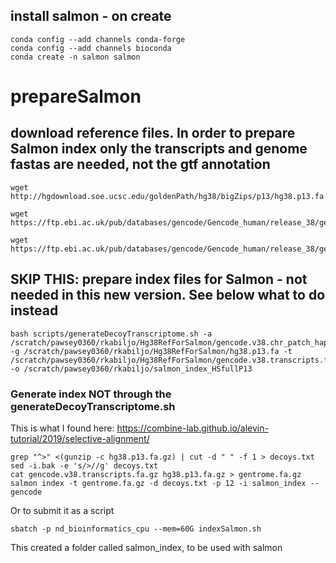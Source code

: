 ## install salmon - on create
```
conda config --add channels conda-forge
conda config --add channels bioconda
conda create -n salmon salmon
```
# prepareSalmon
## download reference files. In order to prepare Salmon index only the transcripts and genome fastas are needed, not the gtf annotation

```
wget http://hgdownload.soe.ucsc.edu/goldenPath/hg38/bigZips/p13/hg38.p13.fa.gz

wget https://ftp.ebi.ac.uk/pub/databases/gencode/Gencode_human/release_38/gencode.v38.transcripts.fa.gz

wget https://ftp.ebi.ac.uk/pub/databases/gencode/Gencode_human/release_38/gencode.v38.chr_patch_hapl_scaff.annotation.gtf.gz

```

## SKIP THIS: prepare index files for Salmon -  not needed in this new version.  See below what to do instead
```
bash scripts/generateDecoyTranscriptome.sh -a /scratch/pawsey0360/rkabiljo/Hg38RefForSalmon/gencode.v38.chr_patch_hapl_scaff.annotation.gtf -g /scratch/pawsey0360/rkabiljo/Hg38RefForSalmon/hg38.p13.fa -t /scratch/pawsey0360/rkabiljo/Hg38RefForSalmon/gencode.v38.transcripts.fa -o /scratch/pawsey0360/rkabiljo/salmon_index_HSfullP13 

```

### Generate index NOT through the generateDecoyTranscriptome.sh
This is what I found here: https://combine-lab.github.io/alevin-tutorial/2019/selective-alignment/

```
grep "^>" <(gunzip -c hg38.p13.fa.gz) | cut -d " " -f 1 > decoys.txt
sed -i.bak -e 's/>//g' decoys.txt
cat gencode.v38.transcripts.fa.gz hg38.p13.fa.gz > gentrome.fa.gz
salmon index -t gentrome.fa.gz -d decoys.txt -p 12 -i salmon_index --gencode
```

Or to submit it as a script
```
sbatch -p nd_bioinformatics_cpu --mem=60G indexSalmon.sh
```
This created a folder called salmon_index, to be used with salmon





